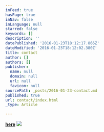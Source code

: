 ```yaml
---
inFeed: true
hasPage: true
inNav: false
inLanguage: null
starred: false
keywords: []
description: ''
datePublished: '2016-01-23T18:12:17.866Z'
dateModified: '2016-01-23T18:12:02.380Z'
title: contact
author: []
authors: []
publisher:
  name: null
  domain: null
  url: null
  favicon: null
sourcePath: _posts/2016-01-23-contact.md
published: true
url: contact/index.html
_type: Article

---
```

**[here][0]**
![](https://the-grid-user-content.s3-us-west-2.amazonaws.com/c08ab42b-6717-4f68-9876-91c3beccd1c6.jpg)

[0]: mailto:achimschulz2@yahoo.es